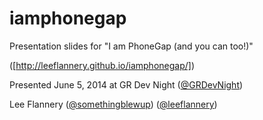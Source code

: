 iamphonegap
===========

Presentation slides for "I am PhoneGap (and you can too!)"

([http://leeflannery.github.io/iamphonegap/])

Presented June 5, 2014
at GR Dev Night ([@GRDevNight](@GRDevNight))

Lee Flannery ([@somethingblewup](@somethingblewup)) ([@leeflannery](@leeflannery))
